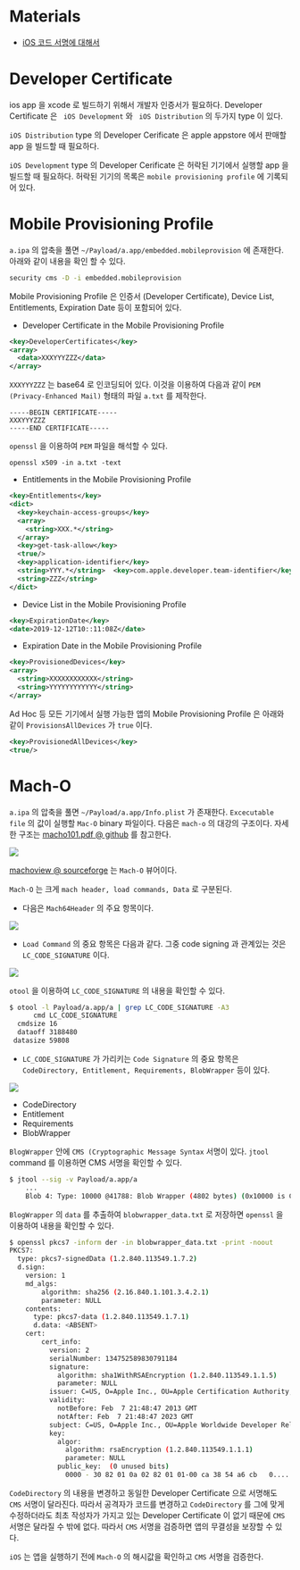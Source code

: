 # Materials

* [iOS 코드 서명에 대해서](https://engineering.linecorp.com/ko/blog/ios-code-signing/)

# Developer Certificate

ios app 을 xcode 로 빌드하기 위해서 개발자 인증서가 필요하다. Developer Certificate 은 `
iOS Development` 와 `
iOS Distribution` 의 두가지 type 이 있다.

`iOS Distribution` type 의 Developer Cerificate 은 apple appstore 에서 판매할 app 을 빌드할 때 필요하다. 

`iOS Development` type 의 Developer Cerificate 은 허락된 기기에서 실행할 app 을 빌드할 때 필요하다. 허락된 기기의 목록은 `mobile provisioning profile` 에 기록되어 있다.

# Mobile Provisioning Profile

`a.ipa` 의 압축을 풀면 `~/Payload/a.app/embedded.mobileprovision` 에 존재한다. 아래와 같이 내용을 확인 할 수 있다.

```bash
security cms -D -i embedded.mobileprovision
```

Mobile Provisioning Profile 은 인증서 (Developer Certificate), Device List, Entitlements, Expiration Date 등이 포함되어 있다.

* Developer Certificate in the Mobile Provisioning Profile

```xml
<key>DeveloperCertificates</key>
<array>
  <data>XXXYYYZZZ</data>
</array>
```

`XXXYYYZZZ` 는 base64 로 인코딩되어 있다. 이것을 이용하여 다음과 같이 `PEM (Privacy-Enhanced Mail)` 형태의 파일 `a.txt` 를 제작한다.

```
-----BEGIN CERTIFICATE-----
XXXYYYZZZ
-----END CERTIFICATE-----
```

 `openssl` 을 이용하여 `PEM` 파일을 해석할 수 있다.

```
openssl x509 -in a.txt -text
```

* Entitlements in the Mobile Provisioning Profile
  
```xml
<key>Entitlements</key>
<dict>
  <key>keychain-access-groups</key>
  <array>
    <string>XXX.*</string>
  </array>
  <key>get-task-allow</key>
  <true/>
  <key>application-identifier</key>
  <string>YYY.*</string>  <key>com.apple.developer.team-identifier</key>
  <string>ZZZ</string>
</dict>
```

* Device List in the Mobile Provisioning Profile

```xml
<key>ExpirationDate</key>
<date>2019-12-12T10::11:08Z</date>
```

* Expiration Date in the Mobile Provisioning Profile

```xml
<key>ProvisionedDevices</key>
<array>
  <string>XXXXXXXXXXXX</string>
  <string>YYYYYYYYYYYY</string>
</array>
```

Ad Hoc 등 모든 기기에서 실행 가능한 앱의 Mobile Provisioning Profile 은 아래와 같이 `ProvisionsAllDevices` 가 `true` 이다.

```xml
<key>ProvisionedAllDevices</key>
<true/>
```

# Mach-O 

`a.ipa` 의 압축을 풀면 `~/Payload/a.app/Info.plist` 가 존재한다. `Excecutable file` 의 값이 실행할 `Mac-O` binary 파일이다. 다음은 `mach-o` 의 대강의 구조이다. 자세한 구조는 [macho101.pdf @ github](https://github.com/corkami/pics/blob/master/binary/macho101/macho101.pdf) 를 참고한다.

![](mach-o_structure.png)

[machoview @ sourceforge](https://sourceforge.net/projects/machoview/) 는 `Mach-O` 뷰어이다.

`Mach-O` 는 크게 `mach header, load commands, Data` 로 구분된다. 

* 다음은 `Mach64Header` 의 주요 항목이다.

![](mach64header.png)

* `Load Command` 의 중요 항목은 다음과 같다. 그중 code signing 과 관계있는 것은 `LC_CODE_SIGNATURE` 이다.

![](LoadCommand.png)

`otool` 을 이용하여 `LC_CODE_SIGNATURE` 의 내용을 확인할 수 있다.

```bash
$ otool -l Payload/a.app/a | grep LC_CODE_SIGNATURE -A3
      cmd LC_CODE_SIGNATURE
  cmdsize 16
  dataoff 3188480
 datasize 59808
```

* `LC_CODE_SIGNATURE` 가 가리키는 `Code Signature` 의 중요 항목은 `CodeDirectory, Entitlement, Requirements, BlobWrapper` 등이 있다.

![](LC_CODE_SIGNATURE.png)



* CodeDirectory
* Entitlement
* Requirements
* BlobWrapper

`BlogWrapper` 안에 `CMS (Cryptographic Message Syntax` 서명이 있다. `jtool` command 를 이용하면 CMS 서명을 확인할 수 있다.

```bash
$ jtool --sig -v Payload/a.app/a
    ...
    Blob 4: Type: 10000 @41788: Blob Wrapper (4802 bytes) (0x10000 is CMS (RFC3852) signature)
```

`BlogWrapper` 의 `data` 를 추출하여 `blobwrapper_data.txt` 로 저장하면 `openssl` 을 이용하여 내용을 확인할 수 있다.

```bash
$ openssl pkcs7 -inform der -in blobwrapper_data.txt -print -noout
PKCS7:
  type: pkcs7-signedData (1.2.840.113549.1.7.2)
  d.sign:
    version: 1
    md_algs:
        algorithm: sha256 (2.16.840.1.101.3.4.2.1)
        parameter: NULL
    contents:
      type: pkcs7-data (1.2.840.113549.1.7.1)
      d.data: <ABSENT>
    cert:
        cert_info:
          version: 2
          serialNumber: 134752589830791184
          signature:
            algorithm: sha1WithRSAEncryption (1.2.840.113549.1.1.5)
            parameter: NULL
          issuer: C=US, O=Apple Inc., OU=Apple Certification Authority, CN=Apple Root CA
          validity:
            notBefore: Feb  7 21:48:47 2013 GMT
            notAfter: Feb  7 21:48:47 2023 GMT
          subject: C=US, O=Apple Inc., OU=Apple Worldwide Developer Relations, CN=Apple Worldwide Developer Relations Certification Authority
          key:
            algor:
              algorithm: rsaEncryption (1.2.840.113549.1.1.1)
              parameter: NULL
            public_key:  (0 unused bits)
              0000 - 30 82 01 0a 02 82 01 01-00 ca 38 54 a6 cb   0.........8T..
```

`CodeDirectory` 의 내용을 변경하고 동일한 Developer Certificate 으로 서명해도 `CMS` 서명이 달라진다. 따라서 공격자가 코드를 변경하고 `CodeDirectory` 를 그에 맞게 수정하더라도 최초 작성자가 가지고 있는 Developer Certificate 이 없기 때문에 `CMS` 서명은 달라질 수 밖에 없다. 따라서 `CMS` 서명을 검증하면 앱의 무결성을 보장할 수 있다.

`iOS` 는 앱을 실행하기 전에 `Mach-O` 의 해시값을 확인하고 `CMS` 서명을 검증한다.